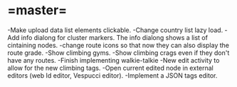 =master=
========
-Make upload data list elements clickable.
-Change country list lazy load.
-Add info dialong for cluster markers. The info dialong shows a list of cintaining nodes.
-change route icons so that now they can also display the route grade.
-Show climbing gyms.
-Show climbing crags even if they don't have any routes.
-Finish implementing walkie-talkie
-New edit activity to allow for the new climbing tags.
-Open current edited node in external editors (web Id editor, Vespucci editor).
-Implement a JSON tags editor.

